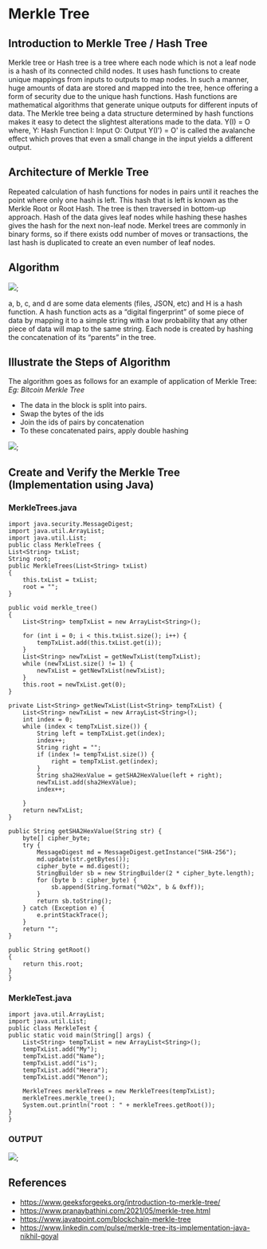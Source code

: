 # Merkle Tree

## Introduction to Merkle Tree / Hash Tree

Merkle tree or Hash tree is a tree where each node which is not a leaf node is a hash of its connected child nodes. It uses hash functions to create unique mappings from inputs to outputs to map nodes. In such a manner, huge amounts of data are stored and mapped into the tree, hence offering a form of security due to the unique hash functions.
Hash functions are mathematical algorithms that generate unique outputs for different inputs of data. The Merkle tree being a data structure determined by hash functions makes it easy to detect the slightest alterations made to the data.
Y(I) = O   where, Y: Hash Function        I: Input     O: Output 
Y(I') = O'  is called the avalanche effect which proves that even a small change in the input yields a different output.

## Architecture of Merkle Tree

Repeated calculation of hash functions for nodes in pairs until it reaches the point where only one hash is left. This hash that is left is known as the Merkle Root or Root Hash. The tree is then traversed in bottom-up approach.
Hash of the data gives leaf nodes while hashing these hashes gives the hash for the next non-leaf node. Merkel trees are commonly in binary forms, so if there exists odd number of moves or transactions, the last hash is duplicated to create an even number of leaf nodes.


## Algorithm

![]("pic1.jpg");

a, b, c, and d are some data elements (files, JSON, etc) and H is a hash function. A hash function acts as a “digital fingerprint” of some piece of data by mapping it to a simple string with a low probability that any other piece of data will map to the same string. Each node is created by hashing the concatenation of its “parents” in the tree.


## Illustrate the Steps of Algorithm 

The algorithm goes as follows for an example of application of Merkle Tree: 
*Eg: Bitcoin Merkle Tree*
-	The data in the block is split into pairs.
-	Swap the bytes of the ids 
-	Join the ids of pairs by concatenation
-	To these concatenated pairs, apply double hashing 

![]("pic2.jpg");


## Create and Verify the Merkle Tree (Implementation using Java)

### MerkleTrees.java

    import java.security.MessageDigest;
    import java.util.ArrayList;
    import java.util.List;
    public class MerkleTrees {
	List<String> txList;
	String root;
	public MerkleTrees(List<String> txList) 
    {
		this.txList = txList;
		root = "";
	}

	public void merkle_tree() 
    {
		List<String> tempTxList = new ArrayList<String>();

		for (int i = 0; i < this.txList.size(); i++) {
			tempTxList.add(this.txList.get(i));
		}
		List<String> newTxList = getNewTxList(tempTxList);
		while (newTxList.size() != 1) {
			newTxList = getNewTxList(newTxList);
		}
		this.root = newTxList.get(0);
	}

	private List<String> getNewTxList(List<String> tempTxList) {
		List<String> newTxList = new ArrayList<String>();
		int index = 0;
		while (index < tempTxList.size()) {
			String left = tempTxList.get(index);
			index++;
			String right = "";
			if (index != tempTxList.size()) {
				right = tempTxList.get(index);
			}
			String sha2HexValue = getSHA2HexValue(left + right);
			newTxList.add(sha2HexValue);
			index++;

		}
		return newTxList;
	}

	public String getSHA2HexValue(String str) {
		byte[] cipher_byte;
		try {
			MessageDigest md = MessageDigest.getInstance("SHA-256");
			md.update(str.getBytes());
			cipher_byte = md.digest();
			StringBuilder sb = new StringBuilder(2 * cipher_byte.length);
			for (byte b : cipher_byte) {
				sb.append(String.format("%02x", b & 0xff));
			}
			return sb.toString();
		} catch (Exception e) {
			e.printStackTrace();
		}
		return "";
	}
    
	public String getRoot() 
    {
		return this.root;
	}
    }

### MerkleTest.java

    import java.util.ArrayList;
    import java.util.List;
    public class MerkleTest {
    public static void main(String[] args) {
		List<String> tempTxList = new ArrayList<String>();
		tempTxList.add("My");
		tempTxList.add("Name");
		tempTxList.add("is");
		tempTxList.add("Heera");
		tempTxList.add("Menon");

		MerkleTrees merkleTrees = new MerkleTrees(tempTxList);
		merkleTrees.merkle_tree();
		System.out.println("root : " + merkleTrees.getRoot());
	}
    }


### OUTPUT

![]("pic3.jpg");


## References
-	https://www.geeksforgeeks.org/introduction-to-merkle-tree/
-	https://www.pranaybathini.com/2021/05/merkle-tree.html
-	https://www.javatpoint.com/blockchain-merkle-tree
-	https://www.linkedin.com/pulse/merkle-tree-its-implementation-java-nikhil-goyal





